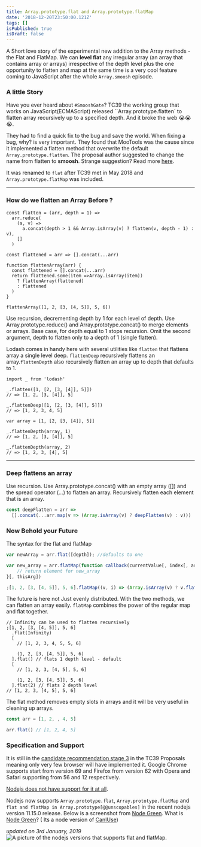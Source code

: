 ```yaml
---
title: Array.prototype.flat and Array.prototype.flatMap
date: '2018-12-20T23:50:00.121Z'
tags: []
isPublished: true
isDraft: false
---
```


A Short love story of the experimental new addition to the Array methods - the Flat and FlatMap. We can **level flat** any irregular array (an array that contains array or arrays) irrespective of the depth level plus the one opportunity to flatten and map at the same time is a very cool feature coming to JavaScript after the whole `Array.smoosh` episode.

### A little Story

Have you ever heard about `#SmooshGate`? TC39 the working group that works on JavaScript(ECMAScript) released ``Array.prototype.flatten` to flatten array recursively up to a specified depth. And it broke the web 😭😭😭.

They had to find a quick fix to the bug and save the world. When fixing a bug, why? is very important. They found that MooTools was the cause since it implemented a flatten method that overwrite the default `Array.prototype.flatten`. The proposal author suggested to change the name from flatten to **smoosh**. Strange suggestion? Read more [here](https://developers.google.com/web/updates/2018/03/smooshgate).

It was renamed to `flat` after TC39 met in May 2018 and `Array.prototype.flatMap` was included.

---

### How do we flatten an Array Before ?

```js{1-6,9}
const flatten = (arr, depth = 1) =>
  arr.reduce(
    (a, v) =>
      a.concat(depth > 1 && Array.isArray(v) ? flatten(v, depth - 1) : v),
    []
  )

const flattened = arr => [].concat(...arr)
```

```js{}
function flattenArray(arr) {
  const flattened = [].concat(...arr)
  return flattened.some(item =>Array.isArray(item))
    ? flattenArray(flattened)
    : flattened
  )
}

flattenArray([1, 2, [3, [4, 5]], 5, 6])
```

Use recursion, decrementing depth by 1 for each level of depth. Use Array.prototype.reduce() and Array.prototype.concat() to merge elements or arrays. Base case, for depth equal to 1 stops recursion. Omit the second argument, depth to flatten only to a depth of 1 (single flatten).

Lodash comes in handy here with several utilities like `flatten` that flattens array a single level deep. `flattenDeep` recursively flattens an array.`flattenDepth` also recursively flatten an array up to depth that defaults to 1.

```js{3,6,11,14}
import _ from 'lodash'

_.flatten([1, [2, [3, [4]], 5]])
// => [1, 2, [3, [4]], 5]

_.flattenDeep([1, [2, [3, [4]], 5]])
// => [1, 2, 3, 4, 5]

var array = [1, [2, [3, [4]], 5]]

_.flattenDepth(array, 1)
// => [1, 2, [3, [4]], 5]

_.flattenDepth(array, 2)
// => [1, 2, 3, [4], 5]
```

---

### Deep flattens an array

Use recursion. Use Array.prototype.concat() with an empty array ([]) and the spread operator (...) to flatten an array. Recursively flatten each element that is an array.

```js
const deepFlatten = arr =>
  [].concat(...arr.map(v => (Array.isArray(v) ? deepFlatten(v) : v)))
```

### Now Behold your Future

The syntax for the flat and flatMap

```js
var newArray = arr.flat([depth]); //defaults to one

var new_array = arr.flatMap(function callback(currentValue[, index[, array]]) {
    // return element for new_array
}[, thisArg])
```

```js
;[1, 2, [3, [4, 5]], 5, 6].flatMap((v, i) => (Array.isArray(v) ? v.flat() : v))
```

The future is here not Just evenly distributed. With the two methods, we can flatten an array easily. `flatMap` combines the power of the regular map and flat together.

```js{2,5,8}
// Infinity can be used to flatten recursively
;[1, 2, [3, [4, 5]], 5, 6]
  .flat(Infinity)
  [
    // [1, 2, 3, 4, 5, 5, 6]

    (1, 2, [3, [4, 5]], 5, 6)
  ].flat() // flats 1 depth level - default
  [
    // [1, 2, 3, [4, 5], 5, 6]

    (1, 2, [3, [4, 5]], 5, 6)
  ].flat(2) // flats 2 depth level
// [1, 2, 3, [4, 5], 5, 6]
```

The flat method removes empty slots in arrays and it will be very useful in cleaning up arrays.

```js
const arr = [1, 2, , 4, 5]

arr.flat() // [1, 2, 4, 5]
```

### Specification and Support

It is still in the [candidate recommendation stage 3](https://tc39.github.io/proposal-flatMap/#sec-Array.prototype.flat) in the TC39 Proposals meaning only very few browser will have implemented it. Google Chrome supports start from version 69 and Firefox from version 62 with Opera and Safari supporting from 56 and 12 respectively.

[Nodejs does not have support for it at all](https://node.green/).

Nodejs now supports `Array.prototype.flat`, `Array.prototype.flatMap` and `flat and flatMap in Array.prototype[@@unscopables]` in the recent nodejs version 11.15.0 release. Below is a screenshot from [Node Green](https://node.green). What is [Node Green](https://node.green)? ( Its a node version of [CanIUse](https://caniuse.com))

_updated on 3rd January, 2019_
![A picture of the nodejs versions that supports flat and flatMap](https://res.cloudinary.com/drnqdd87d/image/upload/v1578022086/Screenshot_2020-01-03_at_04.23.39_szrwka.png).
